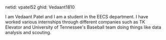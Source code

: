 netid: vpatel52
ghid: Vedaant1810


I am Vedaant Patel and I am a student in the EECS department. I have worked various internships through different
companies such as TK Elevator and University of Tennessee's Baseball team doing things like data analysis and scouting.

